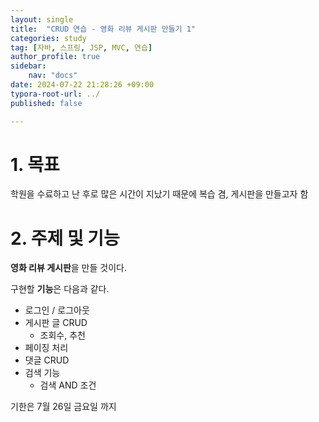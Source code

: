 ```yaml
---
layout: single
title:  "CRUD 연습 - 영화 리뷰 게시판 만들기 1"
categories: study
tag: [자바, 스프링, JSP, MVC, 연습]
author_profile: true
sidebar:
    nav: "docs"
date: 2024-07-22 21:28:26 +09:00
typora-root-url: ../
published: false

---
```








# 1. 목표

학원을 수료하고 난 후로 많은 시간이 지났기 때문에 복습 겸, 게시판을 만들고자 함



# 2. 주제 및 기능

**영화 리뷰 게시판**을 만들 것이다.

구현할 **기능**은 다음과 같다.

- 로그인 / 로그아웃
- 게시판 글 CRUD
  - 조회수, 추천
- 페이징 처리
- 댓글 CRUD
- 검색 기능
  - 검색 AND 조건



기한은 7월 26일 금요일 까지


